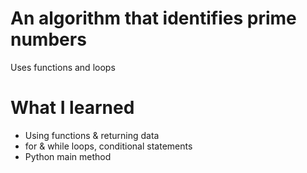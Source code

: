 # An algorithm that identifies prime numbers
Uses functions and loops

# What I learned
* Using functions & returning data
* for & while loops, conditional statements
* Python main method
